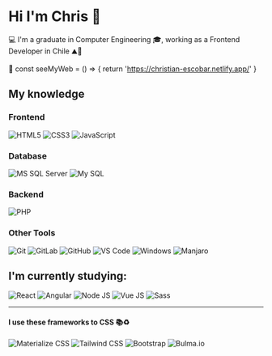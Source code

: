 # Hi I'm Chris :fox_face:

:computer:  I'm a graduate in Computer Engineering 🎓, working as a Frontend Developer in Chile ⛰🏡\
\
🤖 const seeMyWeb = () => { return 'https://christian-escobar.netlify.app/' }
## My knowledge

### Frontend

![HTML5](https://img.shields.io/badge/-HTML5-%23E44D27?style=flat-square&logo=html5&logoColor=ffffff)
![CSS3](https://img.shields.io/badge/-CSS3-%231572B6?style=flat-square&logo=css3)
![JavaScript](https://img.shields.io/badge/-JavaScript-%23F7DF1C?style=flat-square&logo=javascript&logoColor=000000&labelColor=%23F7DF1C&color=%23FFCE5A)

### Database

![MS SQL Server](http://img.shields.io/badge/-MS%20SQL%20Server-CC2927?style=flat-square&logo=microsoft-sql-server&logoColor=ffffff)
![My SQL](http://img.shields.io/badge/-MySQL-0078D6?style=flat-square&logo=mysql&logoColor=ffffff)

### Backend

![PHP](https://img.shields.io/badge/-PHP-%23282C34?style=flat-square&logo=php)

### Other Tools

![Git](https://img.shields.io/badge/-Git-%23F05032?style=flat-square&logo=git&logoColor=%23ffffff)
![GitLab](https://img.shields.io/badge/-GitLab-FCA121?style=flat-square&logo=gitlab)
![GitHub](https://img.shields.io/badge/-GitHub-181717?style=flat-square&logo=github)
![VS Code](http://img.shields.io/badge/-VS%20Code-007ACC?style=flat-square&logo=visual-studio-code&logoColor=ffffff)
![Windows](http://img.shields.io/badge/-Windows-0078D6?style=flat-square&logo=windows&logoColor=ffffff)
![Manjaro](https://img.shields.io/badge/-Manjaro-black?style=flat-square&logo=manjaro)

## I'm currently studying:

![React](https://img.shields.io/badge/-React-%23282C34?style=flat-square&logo=react)
![Angular](https://img.shields.io/badge/-Angular-DD0031?style=flat-square&logo=angular&logoColor=ffffff)
![Node JS](https://img.shields.io/badge/-NodeJS-black?style=flat-square&logo=Node.js)
![Vue JS](https://img.shields.io/badge/-VueJS-black?style=flat-square&logo=vue.js)
![Sass](https://img.shields.io/badge/-Sass-%23CC6699?style=flat-square&logo=sass&logoColor=ffffff)

---
#### I use these frameworks to CSS 📚♻
![Materialize CSS](https://img.shields.io/badge/-Materialize%20CSS-ee6e73?style=flat-square&logo=monzo&logoColor=ffffff)
![Tailwind CSS](https://img.shields.io/badge/-Tailwind%20CSS-38B2AC?style=flat-square&logo=tailwind%20css&logoColor=ffffff)
![Bootstrap](https://img.shields.io/badge/-Bootstrap-563D7C?style=flat-square&logo=bootstrap&logoColor=ffffff)
![Bulma.io](https://img.shields.io/badge/-Bulma.io-00D1B2?style=flat-square&logo=bulma&logoColor=ffffff)


<!--
**chescobarf/chescobarf** is a ✨ _special_ ✨ repository because its `README.md` (this file) appears on your GitHub profile.

Here are some ideas to get you started:

- 🔭 I’m currently working on ...
- 🌱 I’m currently learning ...
- 👯 I’m looking to collaborate on ...
- 🤔 I’m looking for help with ...
- 💬 Ask me about ...
- 📫 How to reach me: ...
- 😄 Pronouns: ...
- ⚡ Fun fact: ...
-->
